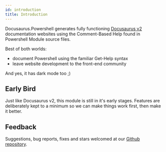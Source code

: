 ```yaml
---
id: introduction
title: Introduction
---
```


Docusaurus.Powershell generates fully functioning
[Docusaurus v2](https://v2.docusaurus.io/) documentation websites using
the Comment-Based Help found in Powershell Module source files.

Best of both worlds:

- document Powershell using the familiar Get-Help syntax
- leave website development to the front-end community

And yes, it has dark mode too ;)

## Early Bird

Just like Docusaurus v2, this module is still in it's early stages.
Features are deliberately kept to a minimum so we can make
things work first, then make it better.

## Feedback

Suggestions, bug reports, fixes and stars welcomed at our
[Github repository](https://github.com/alt3/Docusaurus.Powershell).
